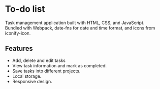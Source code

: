 # To-do list

Task management application built with HTML, CSS, and JavaScript. Bundled with Webpack, date-fns for date and time format, and icons from iconify-icon.

## Features

- Add, delete and edit tasks
- View task information and mark as completed.
- Save tasks into different projects.
- Local storage.
- Responsive design.
